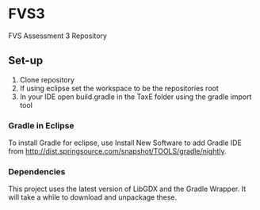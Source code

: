 # FVS3
FVS Assessment 3 Repository

## Set-up
1. Clone repository
2. If using eclipse set the workspace to be the repositories root
3. In your IDE open build.gradle in the TaxE folder using the gradle import tool

### Gradle in Eclipse
To install Gradle for eclipse, use Install New Software to add Gradle IDE from http://dist.springsource.com/snapshot/TOOLS/gradle/nightly.

### Dependencies
This project uses the latest version of LibGDX and the Gradle Wrapper.  It will take a while to download and unpackage these.

